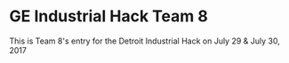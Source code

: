 # GE Industrial Hack Team 8

This is Team 8's entry for the Detroit Industrial Hack on July 29 & July 30, 2017
